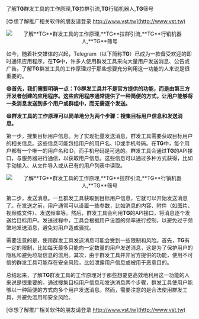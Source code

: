 了解**TG**群发工具的工作原理,**TG**拉群引流,**TG**行销机器人,**TG**筛号

[😍想了解推广相关软件的朋友请登录 http://www.vst.tw](http://www.vst.tw)

 <center><img src="https://vst.tw/MP4/tuiguang/png/4.png" alt="了解**TG**群发工具的工作原理,**TG**拉群引流,**TG**行销机器人,**TG**筛号"></center>

如今，随着社交媒体的兴起，Telegram（以下简称**TG**）已成为一款备受欢迎的即时通讯应用程序。在**TG**中，许多人使用群发工具来向大量用户发送消息、公告或广告。了解**TG**群发工具的工作原理对于那些想要充分利用这一功能的人来说是很重要的。

**😄首先，我们需要明确一点：**TG**群发工具并不是官方提供的功能，而是由第三方开发者创建的应用程序。这些应用程序通常提供了一种简便的方式，让用户能够将一条消息发送到多个用户或群组中，而无需逐个发送。**

**😄群发工具的工作原理可以简单地分为两个步骤：搜集目标用户信息和发送消息。**

第一步，搜集目标用户信息。为了实现批量发送消息，群发工具需要获取目标用户的相关信息。这些信息可能包括用户的用户名、ID或手机号码。在**TG**中，每个用户都有一个唯一的用户名和ID，而手机号码是可选的。群发工具会通过**TG**的API接口，与服务器进行通信，以获取用户信息。这些信息可以通过多种方式获得，比如手动输入、从文件导入或从已有的用户列表中读取。

 <center><img src="https://vst.tw/MP4/tuiguang/png/6.png" alt="了解**TG**群发工具的工作原理,**TG**拉群引流,**TG**行销机器人,**TG**筛号"></center>

第二步，发送消息。一旦群发工具获取到目标用户信息，它就可以开始发送消息了。在发送之前，用户通常可以设置一些参数，比如消息的内容、附件（如图片、视频或文件）、发送频率等。然后，群发工具会利用**TG**的API接口，将消息逐个发送给目标用户。发送过程中，工具会根据用户设置的频率进行控制，以避免过于频繁地发送消息，避免对用户造成骚扰。

需要注意的是，使用群发工具发送消息可能会受到一些限制和风险。首先，**TG**有一定的限制，比如每天最多只能向一定数量的用户发送消息，这是为了保护用户的隐私和避免垃圾信息的滥用。其次，由于群发工具并非官方提供的功能，使用不可信的群发工具可能存在安全风险，比如泄露用户信息或被用于恶意目的。

总结起来，了解**TG**群发工具的工作原理对于那些想要更高效地利用这一功能的人来说是很重要的。通过搜集目标用户信息和发送消息两个步骤，群发工具使用户能够以一种简便的方式向多个用户发送消息。然而，需要注意的是合法使用群发工具，并避免滥用和安全风险。

[😍想了解推广相关软件的朋友请登录 http://www.vst.tw](http://www.vst.tw)



